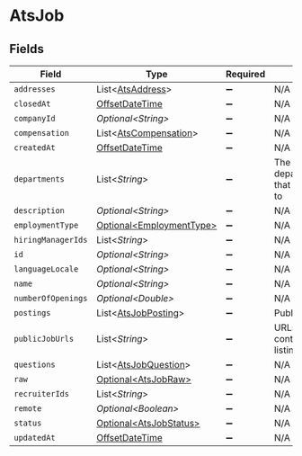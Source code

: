 # AtsJob


## Fields

| Field                                                                                     | Type                                                                                      | Required                                                                                  | Description                                                                               |
| ----------------------------------------------------------------------------------------- | ----------------------------------------------------------------------------------------- | ----------------------------------------------------------------------------------------- | ----------------------------------------------------------------------------------------- |
| `addresses`                                                                               | List\<[AtsAddress](../../models/shared/AtsAddress.md)>                                    | :heavy_minus_sign:                                                                        | N/A                                                                                       |
| `closedAt`                                                                                | [OffsetDateTime](https://docs.oracle.com/javase/8/docs/api/java/time/OffsetDateTime.html) | :heavy_minus_sign:                                                                        | N/A                                                                                       |
| `companyId`                                                                               | *Optional\<String>*                                                                       | :heavy_minus_sign:                                                                        | N/A                                                                                       |
| `compensation`                                                                            | List\<[AtsCompensation](../../models/shared/AtsCompensation.md)>                          | :heavy_minus_sign:                                                                        | N/A                                                                                       |
| `createdAt`                                                                               | [OffsetDateTime](https://docs.oracle.com/javase/8/docs/api/java/time/OffsetDateTime.html) | :heavy_minus_sign:                                                                        | N/A                                                                                       |
| `departments`                                                                             | List\<*String*>                                                                           | :heavy_minus_sign:                                                                        | The names of the departments/divisions that this job belongs to                           |
| `description`                                                                             | *Optional\<String>*                                                                       | :heavy_minus_sign:                                                                        | N/A                                                                                       |
| `employmentType`                                                                          | [Optional\<EmploymentType>](../../models/shared/EmploymentType.md)                        | :heavy_minus_sign:                                                                        | N/A                                                                                       |
| `hiringManagerIds`                                                                        | List\<*String*>                                                                           | :heavy_minus_sign:                                                                        | N/A                                                                                       |
| `id`                                                                                      | *Optional\<String>*                                                                       | :heavy_minus_sign:                                                                        | N/A                                                                                       |
| `languageLocale`                                                                          | *Optional\<String>*                                                                       | :heavy_minus_sign:                                                                        | N/A                                                                                       |
| `name`                                                                                    | *Optional\<String>*                                                                       | :heavy_minus_sign:                                                                        | N/A                                                                                       |
| `numberOfOpenings`                                                                        | *Optional\<Double>*                                                                       | :heavy_minus_sign:                                                                        | N/A                                                                                       |
| `postings`                                                                                | List\<[AtsJobPosting](../../models/shared/AtsJobPosting.md)>                              | :heavy_minus_sign:                                                                        | Public job postings                                                                       |
| `publicJobUrls`                                                                           | List\<*String*>                                                                           | :heavy_minus_sign:                                                                        | URLs for pages containing public listings for the job                                     |
| `questions`                                                                               | List\<[AtsJobQuestion](../../models/shared/AtsJobQuestion.md)>                            | :heavy_minus_sign:                                                                        | N/A                                                                                       |
| `raw`                                                                                     | [Optional\<AtsJobRaw>](../../models/shared/AtsJobRaw.md)                                  | :heavy_minus_sign:                                                                        | N/A                                                                                       |
| `recruiterIds`                                                                            | List\<*String*>                                                                           | :heavy_minus_sign:                                                                        | N/A                                                                                       |
| `remote`                                                                                  | *Optional\<Boolean>*                                                                      | :heavy_minus_sign:                                                                        | N/A                                                                                       |
| `status`                                                                                  | [Optional\<AtsJobStatus>](../../models/shared/AtsJobStatus.md)                            | :heavy_minus_sign:                                                                        | N/A                                                                                       |
| `updatedAt`                                                                               | [OffsetDateTime](https://docs.oracle.com/javase/8/docs/api/java/time/OffsetDateTime.html) | :heavy_minus_sign:                                                                        | N/A                                                                                       |